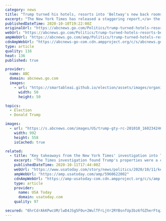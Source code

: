 ```yaml
---
category: news
title: "Trump turned his hotels, resorts into 'Beltway's new back rooms,' New York Times reports"
excerpt: "The New York Times has released a staggering report,</a> the fourth in its series, based on President Donald Trump's federal tax returns."
publishedDateTime: 2020-10-10T19:22:00Z
originalUrl: "https://abcnews.go.com/Politics/trump-turned-hotels-resorts-beltways-back-rooms-york/story?id=73538576"
webUrl: "https://abcnews.go.com/Politics/trump-turned-hotels-resorts-beltways-back-rooms-york/story?id=73538576"
ampWebUrl: "https://abcnews.go.com/amp/Politics/trump-turned-hotels-resorts-beltways-back-rooms-york/story?id=73538576"
cdnAmpWebUrl: "https://abcnews-go-com.cdn.ampproject.org/c/s/abcnews.go.com/amp/Politics/trump-turned-hotels-resorts-beltways-back-rooms-york/story?id=73538576"
type: article
quality: 116
heat: 136
published: true

provider:
  name: ABC
  domain: abcnews.go.com
  images:
    - url: "https://smartableai.github.io/election/assets/images/organizations/abcnews.go.com-50x50.jpg"
      width: 50
      height: 50

topics:
  - Election
  - Donald Trump

images:
  - url: "https://s.abcnews.com/images/US/trump-gty-rc-201010_1602342464487_hpMain_16x9_992.jpg"
    width: 992
    height: 558
    isCached: true

related:
  - title: "Key takeaways from the New York Times' investigation into Trump's taxes while in office"
    excerpt: "The Times investigation found Trump's properties were a center of lobbying and during the president's first term, with the president often profiting."
    publishedDateTime: 2020-10-11T17:44:00Z
    webUrl: "https://www.usatoday.com/story/news/politics/2020/10/11/key-takeaways-nyt-look-into-trumps-taxes-while-office/5960622002/"
    ampWebUrl: "https://amp.usatoday.com/amp/5960622002"
    cdnAmpWebUrl: "https://amp-usatoday-com.cdn.ampproject.org/c/s/amp.usatoday.com/amp/5960622002"
    type: article
    provider:
      name: USA Today
      domain: usatoday.com
    quality: 97

secured: "6hrCdrAkKPwcUM/lwD4JSg5F0u+2WulTFrLjVr2RYBsnfUp3bz6fGZherFtqJs/NFs+cSPqf6lRhW14Tq+w7gWuXkZjqzPytSnjOXcncK1tmdiqJd9+x8gD/ZmRppgPEsraBtQu1x4L+CGPEFQ+ugYDVOLB/+4P9wdzcG2bmIxGC/EoSnV2XDA7TvnM9dhmB6yMVyEChbD6QWPamAdkkHgTycOGDkzPQvrPjVi6/ODC5cTRdzF/HIeYv7KhyARX7FbTALkMMR1nF+BBCqe38mPNCSDjZI0FMYHGQ2M+kffBMes1X/xHI3TKV2I0XRr9mOCqMATneu8ljUtTDm+ku+FRYWkCtGPMrDPD8JSo8XkU=;ENPA4ljuSIc7N+mSYcybUw=="
---
```


